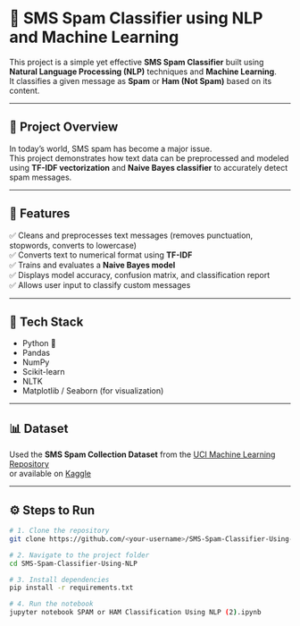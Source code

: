 # 📩 SMS Spam Classifier using NLP and Machine Learning

This project is a simple yet effective **SMS Spam Classifier** built using **Natural Language Processing (NLP)** techniques and **Machine Learning**.  
It classifies a given message as **Spam** or **Ham (Not Spam)** based on its content.

---

## 🚀 Project Overview
In today’s world, SMS spam has become a major issue.  
This project demonstrates how text data can be preprocessed and modeled using **TF-IDF vectorization** and **Naive Bayes classifier** to accurately detect spam messages.

---

## 🧩 Features
✅ Cleans and preprocesses text messages (removes punctuation, stopwords, converts to lowercase)  
✅ Converts text to numerical format using **TF-IDF**  
✅ Trains and evaluates a **Naive Bayes model**  
✅ Displays model accuracy, confusion matrix, and classification report  
✅ Allows user input to classify custom messages  

---

## 🧠 Tech Stack
- Python 🐍  
- Pandas  
- NumPy  
- Scikit-learn  
- NLTK  
- Matplotlib / Seaborn (for visualization)

---

## 📊 Dataset
Used the **SMS Spam Collection Dataset** from the [UCI Machine Learning Repository](https://archive.ics.uci.edu/ml/datasets/sms+spam+collection)  
or available on [Kaggle](https://www.kaggle.com/datasets/uciml/sms-spam-collection-dataset)

---

## ⚙️ Steps to Run

```bash
# 1. Clone the repository
git clone https://github.com/<your-username>/SMS-Spam-Classifier-Using-NLP.git

# 2. Navigate to the project folder
cd SMS-Spam-Classifier-Using-NLP

# 3. Install dependencies
pip install -r requirements.txt

# 4. Run the notebook
jupyter notebook SPAM or HAM Classification Using NLP (2).ipynb
